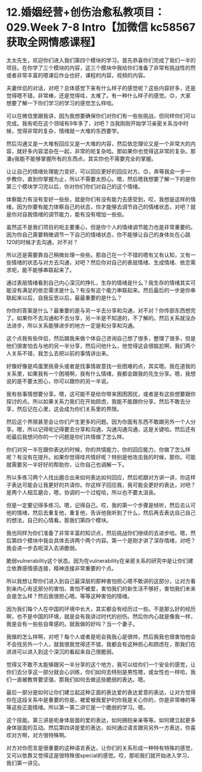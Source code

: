 # 12.婚姻经营+创伤治愈私教项目：029.Week 7-8 Intro【加微信 kc58567 获取全网情感课程】

太太先生，欢迎你们进入我们第四个模块的学习。首先恭喜你们完成了我们一半的项目。在你学了三个模块的内容，这三个模块中我给你们准备了非常有挑战性的然或者非常丰富的嗯课后作业也好，课程的内容，视频的内容。

夫妻伴侣的对话，对吧？总体感觉下来有什么样子的感觉呢？这些内容好多，还是觉得嗯不错，非常棒，还是觉得哇，太难了。有一种什么样子的感觉。😊，大家想要了解一下你们学习的学习的感觉怎么样哈。

可以在微信里跟我讲，因为我想要确保你们对你们有一些些挑战，但同样你们可以完成。我有呃在这个领域有9年多了，对吧？当我刚刚开始学习亲密关系当中时候，觉得非常的复杂，情绪就一大堆的东西要学。

然后沟通又是一大堆有回应又是一大堆的内容，然后依恋理论又是一个非常大的内容，就好多内容混杂在一起，非常的呃复杂哈。那如果你也觉得这非常的复杂。那潘y我能不能够掌握所有的东西点，其实你也不需要完全的掌握。

让让自己的情绪处理能力变好，可以回应更好的回应对方。😊，奔等我会一步一步教你，直到你掌握为止，所以不需要太担心。嗯，然后嗯我想要了解一下的是你第三个模块学习完以后，你对你们你们对自己的这个情绪。

体察能力有没有变好一些些，就是你们有没有能力去感受到，哎，我想是这样的情绪，因为你要有能力体察自己的状态，你才能够去调节自己的情绪状态，对吧？就是你对自我情绪的调节能力，能有没有增加一些些。

虽然这不是我们项目的呃主要重心，但是你个人的情绪调节能力也是非常重要的。因为你自己需要稍微调节一下自己的情绪状态，你不能够让自己的身体处在心跳120的时候才去沟通，对不对？

所以还是需要靠自己稍微处理一些些。那自己在一个不错的嗯有又有认知，又有一些情绪的状态与对方去沟通，对吧？然后你对自己的表层情绪、生成情绪、依恋需求呃，能不能够串联起来了。

通过表层情绪看到自己内心深沉的挣扎，生存的情绪是什么？我生存的情绪其实可能没有满足的依恋需求是什么？有没有这个能力串联起来。然后最后的一步是你串联起来以后，自我反思以后，最最重要的是什么？

你你的答案是什么？最重要的是与另一半去分享和沟通，对不对？你传部东西想完了。如果你不去沟通和不去分享，另一半是不知道的，不了解的。然后关系就没办法进步，所以关系能够进步的地方一定是和分享和沟通。

这个点我有些伴侣，然后跟我来做个体自己咨询自己想了很多，整理了很多，但是他们很害怕去与他的另一半分享，然后问他什么，他觉得这会很尴尬啊，我们两个人关系不错，我怎么去把以前的事情讲出来。

好像好像是鸡蛋里挑骨头或者是找事情故意找一些困难的点，其实嗯。我在道我的关系里，如果我有一个困境啊，我有什么情绪，我都会跟我的先生分享。嗯，我想说的是不要太担心，你可以跟你的另一半说。

我有些事情想要分享。嗯，这可能不是给你带来困困困扰，或者是有这些想要跟你探讨的点。所以如果关系力我们在开始顾虑，我能不能跟你分享，然后不敢去分享，然后记在心里，这会成为你们关系里的界限。

然后这个界限甚至会让你们产生更多的问题。因为你面有东西不敢跟另外一个人分享。嗯，所以记得呃记得要去分享和沟通，沟通沟通沟通，这是关键哈。然后还有呃最后我想问你的一个问题是你们共情做了怎么样。

你们对另一半在跟你表达的时候，你的共情能力，你的回应能力，你做了怎么样呢？有没有在提升。如果你觉得哇共情好呢？特别是他攻击我的时候，那你。可能就需要另一半好好的帮助你，让你自己也调解一下。

所以多练习两个人找出磨合出来如何表达如何回应，然后呃跟对方讲一讲，你这样子表达可能会让我更好的共请你。你这样子回应我，我可能会更好的表达，对吧？是两个人相互磨合，嗯，协调的一个过程哈，所以也不要太沮丧。

但是一定要记得多练习。嗯，记得自己。哎，我的第一个步骤是倾听，然后去认可他的情绪，然后去重复他，重复他，告诉他我听到了什么，然后再去表达自己自己的想法，自己的心情看。那我们第四个模块。

我也同样为你们准备了非常丰富的知识点，然后挑战你们继续的去进步哈。嗯，然后第四个模块中我会具体去讲两个两个内容。第一个是刚才讲了深存情绪，对吧？我会进一步去呃深入去讲脆弱。

脆弱vulnerability这个状态。因为在vulnerability在亲密关系的研究中是让你们建立依靠感情感连接，精神连接非常重要的个点。

所以我想让帮你们进入到自己最深层的那种害怕担心嗯不敢讲的这部分，让对方看到亲内心有这部分的害怕，害怕不被爱，害怕我们的新生活不够好，害怕我们未来会是怎么样？然后我很担心嗯。等等这种害怕的情绪。

因为我们每个人在中国的环境中长大，其实都会有经历过一些。不是那么好的经历啊，也不是中国的环境，就是会有我讲过时代的创伤。然后你内心就是像我一样，我是会有一些些自卑感的。就我做的好吗？当一个妻子。

我做的怎么样啊，对吧？每个人或者是呃会我我心是很帅，然后我我也很害怕他会不会找另外一个人，就我很我觉得还不错，我都会有这种担心和顾虑在，那我们在进进可以进入到这个深沉的看起来自己很脆弱。

觉得又不敢不太能够跟另一半分享的这个地方，我可以给你们一个安全的感觉，让你们去分享这一部分就会心训练，你们如何去特别是男性嗯，或女性也一样哈，我们一直被教育要坚强，那我们如何去做这些脆弱的表达。嗯。

最后一部分是如何让你们建立起这种正面的表达爱的表达爱意的表达，让对方觉得你在这段关系中是重要的你是。被爱被我爱护的你我是关心你的，你是非常棒的等等这些正面情绪。所以第一第二讲它是一个脆弱的学习。嗯。

这个技能。第三讲是呃身体层面的爱的表达，如何拥抱亲亲等等。如何建立起更多身体层面的互动。然后第四讲是爱的表达，如何通过语言跟另另外一方表达，你喜欢对方啊，对方很特殊啊。

对方对你而言是很重要的这种语言表达，让你们的关系形成一种特有特殊的感觉，又可以依靠又觉得这是很特殊很special的感觉。哎，那呃我们就开始进入学习，我们第一讲见。

